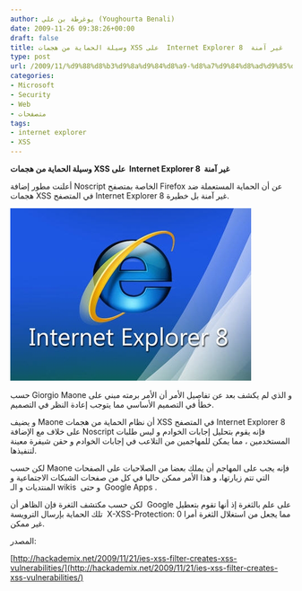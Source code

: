 ```yaml
---
author: يوغرطة بن علي (Youghourta Benali)
date: 2009-11-26 09:38:26+00:00
draft: false
title: وسيلة الحماية من هجمات XSS على  Internet Explorer 8  غير آمنة
type: post
url: /2009/11/%d9%88%d8%b3%d9%8a%d9%84%d8%a9-%d8%a7%d9%84%d8%ad%d9%85%d8%a7%d9%8a%d8%a9-%d9%85%d9%86-%d9%87%d8%ac%d9%85%d8%a7%d8%aa-xss-%d8%b9%d9%84%d9%89-internet-explorer-8-%d8%ba%d9%8a%d8%b1-%d8%a2%d9%85%d9%86/
categories:
- Microsoft
- Security
- Web
- متصفحات
tags:
- internet explorer
- XSS
---
```


**وسيلة الحماية من هجمات XSS على  Internet Explorer 8  غير آمنة**



أعلنت مطور إضافة Noscript الخاصة بمتصفح Firefox عن أن الحماية المستعملة ضد هجمات XSS في المتصفح Internet Explorer 8 غير آمنة بل خطيرة.

![](internet_explorer-8.jpg)


حسب Giorgio Maone و الذي لم يكشف بعد عن تفاصيل الأمر أن الأمر برمته مبني على خطأ في التصميم الأساسي مما يتوجب إعادة النظر في التصميم.

و يضيف Maone أن نظام الحماية من هجمات XSS في المتصفح Internet Explorer 8 على خلاف مع الإضافة Noscript فإنه يقوم بتحليل إجابات الخوادم و ليس طلبات المستخدمين ، مما يمكن للمهاجمين من التلاعب في إجابات الخوادم و حقن شيفرة معينة لتنفيذها.

لكن حسب Maone فإنه يجب على المهاجم أن يملك بعضا من الصلاحيات على الصفحات التي تتم زيارتها، و هذا الأمر ممكن حاليا في كل من صفحات الشبكات الاجتماعية و المنتديات و الـ wikis  و حتى  Google Apps .

لكن حسب مكتشف الثغرة فإن الظاهر أن  Google على علم بالثغرة إذ أنها تقوم بتعطيل تلك الحماية بإرسال الترويسة  X-XSS-Protection: 0 مما يجعل من استغلال الثغرة أمرا غير ممكن.

المصدر:

[http://hackademix.net/2009/11/21/ies-xss-filter-creates-xss-vulnerabilities/](http://hackademix.net/2009/11/21/ies-xss-filter-creates-xss-vulnerabilities/)
